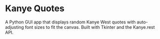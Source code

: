 # Kanye Quotes
A Python GUI app that displays random Kanye West quotes with auto-adjusting font sizes to fit the canvas. Built with Tkinter and the Kanye.rest API.
